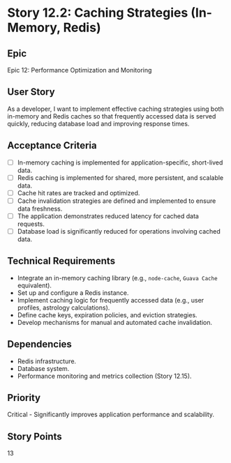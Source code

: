 # Story 12.2: Caching Strategies (In-Memory, Redis)

## Epic
Epic 12: Performance Optimization and Monitoring

## User Story
As a developer, I want to implement effective caching strategies using both in-memory and Redis caches so that frequently accessed data is served quickly, reducing database load and improving response times.

## Acceptance Criteria
- [ ] In-memory caching is implemented for application-specific, short-lived data.
- [ ] Redis caching is implemented for shared, more persistent, and scalable data.
- [ ] Cache hit rates are tracked and optimized.
- [ ] Cache invalidation strategies are defined and implemented to ensure data freshness.
- [ ] The application demonstrates reduced latency for cached data requests.
- [ ] Database load is significantly reduced for operations involving cached data.

## Technical Requirements
- Integrate an in-memory caching library (e.g., `node-cache`, `Guava Cache` equivalent).
- Set up and configure a Redis instance.
- Implement caching logic for frequently accessed data (e.g., user profiles, astrology calculations).
- Define cache keys, expiration policies, and eviction strategies.
- Develop mechanisms for manual and automated cache invalidation.

## Dependencies
- Redis infrastructure.
- Database system.
- Performance monitoring and metrics collection (Story 12.15).

## Priority
Critical - Significantly improves application performance and scalability.

## Story Points
13
